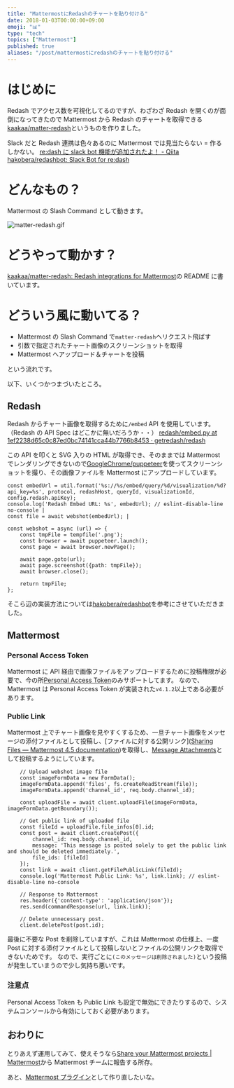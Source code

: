 ```yaml
---
title: "MattermostにRedashのチャートを貼り付ける"
date: 2018-01-03T00:00:00+09:00
emoji: "📊"
type: "tech"
topics: ["Mattermost"]
published: true
aliases: "/post/mattermostにredashのチャートを貼り付ける"
---
```


# はじめに

Redash でアクセス数を可視化してるのですが、わざわざ Redash を開くのが面倒になってきたので Mattermost から Redash のチャートを取得できる[kaakaa/matter-redash](https://github.com/kaakaa/matter-redash)というものを作りました。

Slack だと Redash 連携は色々あるのに Mattermost では見当たらない = 作るしかない。
[re:dash に slack bot 機能が追加されたよ！ - Qiita](https://qiita.com/toru-takahashi/items/e86acc292e0b3dc360e8)
[hakobera/redashbot: Slack Bot for re:dash](https://github.com/hakobera/redashbot)

# どんなもの？

Mattermost の Slash Command として動きます。

![matter-redash.gif](https://qiita-image-store.s3.amazonaws.com/0/9891/2de5c4ed-2a28-d9e2-fe33-b4fac2b585c5.gif)

# どうやって動かす？

[kaakaa/matter-redash: Redash integrations for Mattermost](https://github.com/kaakaa/matter-redash)の README に書いています。

# どういう風に動いてる？

- Mattermost の Slash Command で`matter-redash`へリクエスト飛ばす
- 引数で指定されたチャート画像のスクリーンショットを取得
- Mattermost へアップロード＆チャートを投稿

という流れです。

以下、いくつかつまづいたところ。

## Redash

Redash からチャート画像を取得するために`/embed` API を使用しています。（Redash の API Spec はどこかに無いだろうか・・）
[redash/embed.py at 1ef2238d65c0c87ed0bc74141cca44b7766b8453 · getredash/redash](https://github.com/getredash/redash/blob/1ef2238d65c0c87ed0bc74141cca44b7766b8453/redash/handlers/embed.py#L69)

この API を叩くと SVG 入りの HTML が取得でき、そのままでは Mattermost でレンダリングできないので[GoogleChrome/puppeteer](https://github.com/GoogleChrome/puppeteer)を使ってスクリーンショットを撮り、その画像ファイルを Mattermost にアップロードしています。

```js:app/mattermost.js#L35
const embedUrl = util.format('%s://%s/embed/query/%d/visualization/%d?api_key=%s', protocol, redashHost, queryId, visualizationId, config.redash.apiKey);
console.log('Redash Embed URL: %s', embedUrl); // eslint-disable-line no-console |
const file = await webshot(embedUrl); |
```

```js:app/webshot.js#L4
const webshot = async (url) => {
    const tmpFile = tempfile('.png');
    const browser = await puppeteer.launch();
    const page = await browser.newPage();

    await page.goto(url);
    await page.screenshot({path: tmpFile});
    await browser.close();

    return tmpFile;
};
```

そこら辺の実装方法については[hakobera/redashbot](https://github.com/hakobera/redashbot)を参考にさせていただきました。

## Mattermost

### Personal Access Token

Mattermost に API 経由で画像ファイルをアップロードするために投稿権限が必要で、今の所[Personal Access Token](https://docs.mattermost.com/developer/personal-access-tokens.html)のみサポートしてます。
なので、Mattermost は Personal Access Token が実装された`v4.1.2`以上である必要があります。

### Public Link

Mattermost 上でチャート画像を見やすくするため、一旦チャート画像をメッセージの添付ファイルとして投稿し、[ファイルに対する公開リンク]([Sharing Files — Mattermost 4.5 documentation](https://docs.mattermost.com/help/messaging/attaching-files.html#sharing-public-links))を取得し、[Message Attachments](https://docs.mattermost.com/developer/message-attachments.html#images)として投稿するようにしています。

```js:app/mattermost.js#L39
    // Upload webshot image file
    const imageFormData = new FormData();
    imageFormData.append('files', fs.createReadStream(file));
    imageFormData.append('channel_id', req.body.channel_id);

    const uploadFile = await client.uploadFile(imageFormData, imageFormData.getBoundary());

    // Get public link of uploaded file
    const fileId = uploadFile.file_infos[0].id;
    const post = await client.createPost({
        channel_id: req.body.channel_id,
        message: 'This message is posted solely to get the public link and should be deleted immediately.',
        file_ids: [fileId]
    });
    const link = await client.getFilePublicLink(fileId);
    console.log('Mattermost Public Link: %s', link.link); // eslint-disable-line no-console

    // Response to Mattermost
    res.header({'content-type': 'application/json'});
    res.send(commandResponse(url, link.link));

    // Delete unnecessary post.
    client.deletePost(post.id);
```

最後に不要な Post を削除していますが、これは Mattermost の仕様上、一度 Post に対する添付ファイルとして投稿しないとファイルの公開リンクを取得できないためです。
なので、実行ごとに`(このメッセージは削除されました)`という投稿が発生していまうので少し気持ち悪いです。

### 注意点

Personal Access Token も Public Link も設定で無効にできたりするので、システムコンソールから有効にしておく必要があります。

## おわりに

とりあえず運用してみて、使えそうなら[Share your Mattermost projects | Mattermost](https://www.mattermost.org/share-your-mattermost-projects/)から Mattermost チームに報告する所存。

あと、[Mattermost プラグイン](https://docs.mattermost.com/administration/plugins.html)として作り直したいな。
